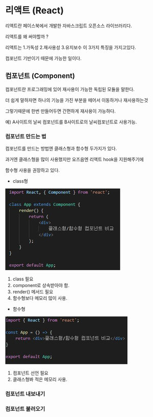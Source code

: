 # 리액트 (React)
리액트란 페이스북에서 개발한 자바스크립트 오픈소스 라이브러리다.

리액트를 왜 써야할까 ? 

리액트는  1.가독성 2.재사용성 3.유지보수 이 3가지 특징을 가지고있다.

컴포넌트 기반이기 때문에 가능한 일이다.


## 컴포넌트 (Component)
컴포넌트란 프로그래밍에 있어 재사용이 가능한 독립된 모듈을 말한다.

더 쉽게 말하자면 하나의 기능을 가진 부분을 떼어서 이동하거나 재사용하는것

그렇기때문에 한번 만들어두면 간편하게 재사용이 가능하다.

예) A사이트의 날씨 컴포넌트를 B사이트로의 날씨컴포넌트로 사용가능.


### 컴포넌트 만드는 법

컴포넌트를 만드는 방법엔 클래스형과 함수형 두가지가 있다.

과거엔 클래스형을 많이 사용했지만 요즈음엔 리액트 hook을 지원해주기에

함수형 사용을 권장하고 있다.

- class형

![Alt text](../IMG/classComponent.JPG)
1. class 필요
2. component로 상속받아야 함.
3. render() 메서드 필요
4. 함수형보다 메모리 많이 사용.



- 함수형


![Alt text](../IMG/functionComponent.JPG)
1. 컴포넌트 선언 필요
2. 클래스형봐 적은 메모리 사용.


### 컴포넌트 내보내기

### 컴포넌트 불러오기